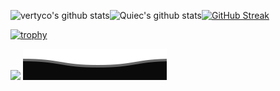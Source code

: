 ![vertyco's github stats](https://github-readme-stats.vercel.app/api?username=vertyco&show_icons=true&theme=radical&include_all_commits=true)![Quiec's github stats](https://github-readme-stats.vercel.app/api/top-langs/?username=vertyco&theme=radical&layout=compact)[![GitHub Streak](https://github-readme-streak-stats.herokuapp.com/?user=vertyco&theme=radical)](https://git.io/streak-stats)

[![trophy](https://github-profile-trophy.vercel.app/?username=vertyco&theme=discord)](https://github.com/vertyco/github-profile-trophy)

![](https://discord.c99.nl/widget/theme-3/350053505815281665.png)
![](.assets/Bottom_down.svg)
